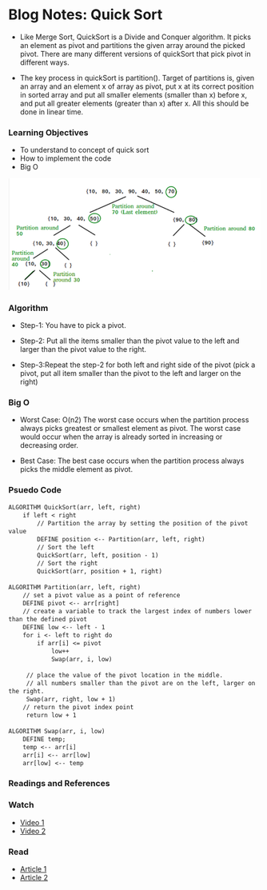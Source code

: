 # Blog Notes: Quick Sort
* Like Merge Sort, QuickSort is a Divide and Conquer algorithm. It picks an element as pivot and partitions the given array around the picked pivot. There are many different versions of quickSort that pick pivot in different ways.

* The key process in quickSort is partition(). Target of partitions is, given an array and an element x of array as pivot, put x at its correct position in sorted array and put all smaller elements (smaller than x) before x, and put all greater elements (greater than x) after x. All this should be done in linear time.

### Learning Objectives
* To understand to concept of quick sort
* How to implement the code
* Big O

![Quick Sort](./image/quicksort.png)

### Algorithm
* Step-1: You have to pick a pivot. 

* Step-2: Put all the items smaller than the pivot value to the left and larger than the pivot value to the right.

* Step-3:Repeat the step-2 for both left and right side of the pivot (pick a pivot, put all item smaller than the pivot to the left and larger on the right)

### Big O
* Worst Case: O(n2) The worst case occurs when the partition process always picks greatest or smallest element as pivot. The worst case would occur when the array is already sorted in increasing or decreasing order.

* Best Case: The best case occurs when the partition process always picks the middle element as pivot.

### Psuedo Code
```
ALGORITHM QuickSort(arr, left, right)
    if left < right
        // Partition the array by setting the position of the pivot value 
        DEFINE position <-- Partition(arr, left, right)
        // Sort the left
        QuickSort(arr, left, position - 1)
        // Sort the right
        QuickSort(arr, position + 1, right)

ALGORITHM Partition(arr, left, right)
    // set a pivot value as a point of reference
    DEFINE pivot <-- arr[right]
    // create a variable to track the largest index of numbers lower than the defined pivot
    DEFINE low <-- left - 1
    for i <- left to right do
        if arr[i] <= pivot
            low++
            Swap(arr, i, low)

     // place the value of the pivot location in the middle.
     // all numbers smaller than the pivot are on the left, larger on the right. 
     Swap(arr, right, low + 1)
    // return the pivot index point
     return low + 1

ALGORITHM Swap(arr, i, low)
    DEFINE temp;
    temp <-- arr[i]
    arr[i] <-- arr[low]
    arr[low] <-- temp
```

### Readings and References

### Watch
- [Video 1](https://www.youtube.com/watch?v=aXXWXz5rF64)
- [Video 2](https://www.youtube.com/watch?v=ywWBy6J5gz8)

### Read
- [Article 1](https://www.geeksforgeeks.org/quick-sort/)
- [Article 2](https://khan4019.github.io/front-end-Interview-Questions/sort.html#quickSort)
